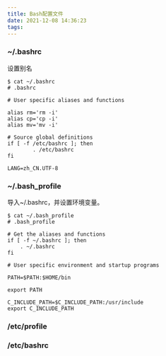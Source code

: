```yaml
---
title: Bash配置文件
date: 2021-12-08 14:36:23
tags:
---
```




### ~/.bashrc

设置别名

```shell
$ cat ~/.bashrc
# .bashrc

# User specific aliases and functions

alias rm='rm -i'
alias cp='cp -i'
alias mv='mv -i'

# Source global definitions
if [ -f /etc/bashrc ]; then
        . /etc/bashrc
fi

LANG=zh_CN.UTF-8
```

### ~/.bash_profile

导入~/.bashrc，并设置环境变量。

```shell
$ cat ~/.bash_profile
# .bash_profile

# Get the aliases and functions
if [ -f ~/.bashrc ]; then
	. ~/.bashrc
fi

# User specific environment and startup programs

PATH=$PATH:$HOME/bin

export PATH

C_INCLUDE_PATH=$C_INCLUDE_PATH:/usr/include
export C_INCLUDE_PATH
```

### /etc/profile

### /etc/bashrc

